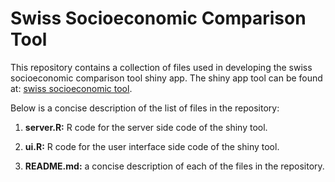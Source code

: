 # Swiss Socioeconomic Comparison Tool 
This repository contains a collection of files used in developing the swiss socioeconomic comparison tool shiny app. The shiny app tool can be found at:
[swiss socioeconomic tool](https://swisssocioeconomiccomparison.shinyapps.io/swiss/).

Below is a concise description of the list of files in the repository:

1. **server.R:** R code for the server side code of the shiny tool.

2. **ui.R:** R code for the user interface side code of the shiny tool.

3. **README.md:** a concise description of each of the files in the repository.

